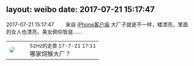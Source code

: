 layout: weibo
date: 2017-07-21 15:17:47
---
<meta name="referrer" content="no-referrer" />

2017-07-21 15:17:47  &nbsp;&nbsp;&nbsp;&nbsp;&nbsp;&nbsp; 来自 <a href="http://app.weibo.com/t/feed/9ksdit" rel="nofollow">iPhone客户端</a>
大厂子就是不一样，楼漂亮，里面的女人也漂亮，美女俯仰皆是…… ​​​

<table style="width: 100%;">
  <tr>
    <td style="width: 40px;"><img style="border-radius:50%" src="https://tva4.sinaimg.cn/crop.0.0.180.180.50/8beaf773jw1e8qgp5bmzyj2050050aa8.jpg?KID=imgbed,tva&Expires=1624465197&ssig=ORZI3%2FzSS%2F"></td>
    <td colspan="2"><small>52Hz的走兽 17-7-21 17:11</small><br/>哪家饲猴大厂？</td>
  </tr>
</table>
